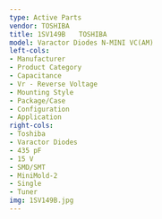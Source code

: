 ```yaml
---
type: Active Parts
vendor: TOSHIBA
title: 1SV149B　　TOSHIBA
model: Varactor Diodes N-MINI VC(AM)
left-cols: 
- Manufacturer 
- Product Category
- Capacitance 
- Vr - Reverse Voltage 
- Mounting Style 
- Package/Case
- Configuration 
- Application
right-cols:
- Toshiba
- Varactor Diodes
- 435 pF
- 15 V
- SMD/SMT
- MiniMold-2
- Single
- Tuner
img: 1SV149B.jpg
---
```

